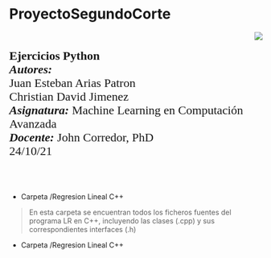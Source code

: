 # **ProyectoSegundoCorte**
<div> 
<img src="https://res-5.cloudinary.com/crunchbase-production/image/upload/c_lpad,h_256,w_256,f_auto,q_auto:eco/v1455514364/pim02bzqvgz0hibsra41.png" align="right"><br><br><FONT FACE="times new roman" SIZE=5>
<b>Ejercicios Python </b>
<br>
<i><b>Autores:</b></i><br> Juan Esteban Arias Patron <br> Christian David Jimenez   
<br>
<i><b>Asignatura:</b></i> Machine Learning en Computación Avanzada
<br>
<i><b>Docente:</b></i> John Corredor, PhD
<br>
24/10/21
<br><br><br>
</FONT>
</div>

*   Carpeta /Regresion Lineal C++ <br>
> En esta carpeta se encuentran todos los ficheros fuentes del programa LR en C++, incluyendo las clases (.cpp) y sus correspondientes interfaces (.h)  
*   Carpeta /Regresion Lineal C++
